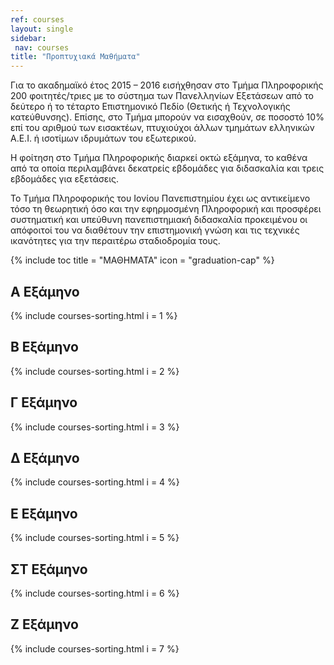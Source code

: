 ```yaml
---
ref: courses
layout: single
sidebar:
 nav: courses
title: "Προπτυχιακά Μαθήματα"
---
```


Για το ακαδημαϊκό έτος 2015 – 2016 εισήχθησαν στο Τμήμα Πληροφορικής 200 φοιτητές/τριες με το σύστημα των Πανελληνίων Εξετάσεων από το δεύτερο ή το τέταρτο Επιστημονικό Πεδίο (Θετικής ή Τεχνολογικής κατεύθυνσης). Επίσης, στο Τμήμα μπορούν να εισαχθούν, σε ποσοστό 10% επί του αριθμού των εισακτέων, πτυχιούχοι άλλων τμημάτων ελληνικών Α.Ε.Ι. ή ισοτίμων ιδρυμάτων του εξωτερικού.

Η φοίτηση στο Τμήμα Πληροφορικής διαρκεί οκτώ εξάμηνα, το καθένα από τα οποία περιλαμβάνει δεκατρείς εβδομάδες για διδασκαλία και τρεις εβδομάδες για εξετάσεις.

Το Τμήμα Πληροφορικής του Ιονίου Πανεπιστημίου έχει ως αντικείμενο τόσο τη θεωρητική όσο και την εφηρμοσμένη Πληροφορική και προσφέρει συστηματική και υπεύθυνη πανεπιστημιακή διδασκαλία προκειμένου οι απόφοιτοί του να διαθέτουν την επιστημονική γνώση και τις τεχνικές ικανότητες για την περαιτέρω σταδιοδρομία τους.

{% include toc title = "ΜΑΘΗΜΑΤΑ" icon = "graduation-cap" %}

## A Εξάμηνο

{% include courses-sorting.html i = 1 %}

## Β Εξάμηνο

{% include courses-sorting.html i = 2 %}

## Γ Εξάμηνο

{% include courses-sorting.html i = 3 %}

## Δ Εξάμηνο

{% include courses-sorting.html i = 4 %}

## Ε Εξάμηνο

{% include courses-sorting.html i = 5 %}

## ΣΤ Εξάμηνο

{% include courses-sorting.html i = 6 %}

## Ζ Εξάμηνο

{% include courses-sorting.html i = 7 %}
